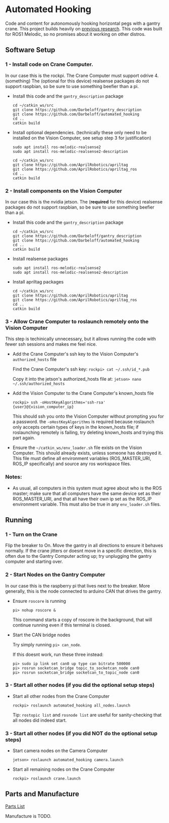# Automated Hooking
Code and content for autonomously hooking horizontal pegs with a gantry crane. This project builds heavily on [previous research](https://github.com/Cormac0/Horizontal_Insertion). This code was built for ROS1 Melodic, so no promises about it working on other distros.
## Software Setup
### 1 - Install code on Crane Computer.
In our case this is the rockpi.
The Crane Computer must support odrive 4.(something)
The (optional for this device) realsense packages do not support raspbian, so be sure to use something beefier than a pi.

- Install this code and the `gantry_description` package

    ```
    cd ~/catkin_ws/src
    git clone https://github.com/Darbeloff/gantry_description
    git clone https://github.com/Darbeloff/automated_hooking
    cd ..
    catkin build
    ```

- Install optional dependencies. (technically these only need to be installed on the Vision Computer, see setup step 3 for justification)

    ```
    sudo apt install ros-melodic-realsense2
    sudo apt install ros-melodic-realsense2-description
    ```

    ```
    cd ~/catkin_ws/src
    git clone https://github.com/AprilRobotics/apriltag
    git clone https://github.com/AprilRobotics/apriltag_ros
    cd ..
    catkin build
    ```

### 2 - Install components on the Vision Computer
In our case this is the nvidia jetson.
The (**required** for this device) realsense packages do not support raspbian, so be sure to use something beefier than a pi.

- Install this code and the `gantry_description` package

    ```
    cd ~/catkin_ws/src
    git clone https://github.com/Darbeloff/gantry_description
    git clone https://github.com/Darbeloff/automated_hooking
    cd ..
    catkin build
    ```

- Install realsense packages

    ```
    sudo apt install ros-melodic-realsense2
    sudo apt install ros-melodic-realsense2-description
    ```

- Install apriltag packages

    ```
    cd ~/catkin_ws/src
    git clone https://github.com/AprilRobotics/apriltag
    git clone https://github.com/AprilRobotics/apriltag_ros
    cd ..
    catkin build
    ```


### 3 - Allow Crane Computer to roslaunch remotely onto the Vision Computer
This step is techinically unnecessary, but it allows running the code with fewer ssh sessions and makes me feel nice.

- Add the Crane Computer's ssh key to the Vision Computer's `authorized_hosts` file

    Find the Crane Computer's ssh key: `rockpi> cat ~/.ssh/id_*.pub`
    
    Copy it into the jetson's authorized_hosts file at: `jetson> nano ~/.ssh/authorized_hosts`

- Add the Vision Computer to the Crane Computer's known_hosts file

    `rockpi> ssh -oHostKeyAlgorithms='ssh-rsa' {user}@{vision_computer_ip}`

    This should ssh you onto the Vision Computer without prompting you for a password. the `-oHostKeyAlgorithms` is required because roslaunch only accepts certain types of keys in the known_hosts file; if roslaunching remotely is failing, try deleting known_hosts and trying this part again.

- Ensure the `~/catkin_ws/env_loader.sh` file exists on the Vision Computer. This should already exists, unless someone has destroyed it. This file must define all environment variables (ROS_MASTER_URI, ROS_IP specifically) and source any ros workspace files.

### Notes:
- As usual, all computers in this system must agree about who is the ROS master; make sure that all computers have the same device set as their ROS_MASTER_URI, and that all have their own ip set as the ROS_IP environment variable. This must also be true in any `env_loader.sh` files.

## Running

### 1 - Turn on the Crane
Flip the breaker to On. Move the gantry in all directions to ensure it behaves normally. If the crane jitters or doesnt move in a specific direction, this is often due to the Gantry Computer acting up; try unplugging the gantry computer and starting over.
### 2 - Start Nodes on the Gantry Computer
In our case this is the raspberry pi that lives next to the breaker. More generally, this is the node connected to arduino CAN that drives the gantry.

- Ensure `roscore` is running

    `pi> nohup roscore &`

    This command starts a copy of roscore in the background, that will continue running even if this terminal is closed. 

- Start the CAN bridge nodes

    Try simply running `pi> can_node`.

    If this doesnt work, run these three instead:
    ```
    pi> sudo ip link set can0 up type can bitrate 500000
    pi> rosrun socketcan_bridge topic_to_socketcan_node can0
    pi> rosrun socketcan_bridge socketcan_to_topic_node can0
    ```

### 3 - Start all other nodes (if you did the optional setup steps)
- Start all other nodes from the Crane Computer

    `rockpi> roslaunch automated_hooking all_nodes.launch`

    Tip: `rostopic list` and `rosnode list` are useful for sanity-checking that all nodes did indeed start.
### 3 - Start all other nodes (if you did NOT do the optional setup steps)
- Start camera nodes on the Camera Computer

    `jetson> roslaunch automated_hooking camera.launch`

- Start all remaining nodes on the Crane Computer

    `rockpi> roslaunch crane.launch`



## Parts and Manufacture

[Parts List](Parts_List.md)

Manufacture is TODO.